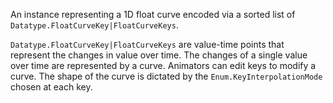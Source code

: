 An instance representing a 1D float curve encoded via a sorted list of
`Datatype.FloatCurveKey|FloatCurveKeys`.

`Datatype.FloatCurveKey|FloatCurveKeys` are value-time points that represent
the changes in value over time. The changes of a single value over time are
represented by a curve. Animators can edit keys to modify a curve. The shape
of the curve is dictated by the `Enum.KeyInterpolationMode` chosen at each
key.